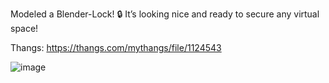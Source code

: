 Modeled a Blender-Lock! 🔒 It’s looking nice and ready to secure any virtual space!

Thangs: https://thangs.com/mythangs/file/1124543

![image](https://github.com/user-attachments/assets/5fc45d6a-2b74-49dc-8e07-0b26bc401b8b)
